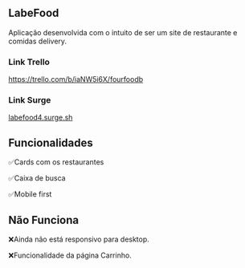 ## LabeFood

Aplicação desenvolvida com o intuito de ser um site de restaurante e comidas delivery.


### Link Trello
https://trello.com/b/iaNW5i6X/fourfoodb

### Link Surge
[labefood4.surge.sh](labefood4.surge.sh)

## Funcionalidades

✅Cards com os restaurantes

✅Caixa de busca

✅Mobile first


## Não Funciona

❌Ainda não está responsivo para desktop.

❌Funcionalidade da página Carrinho.

